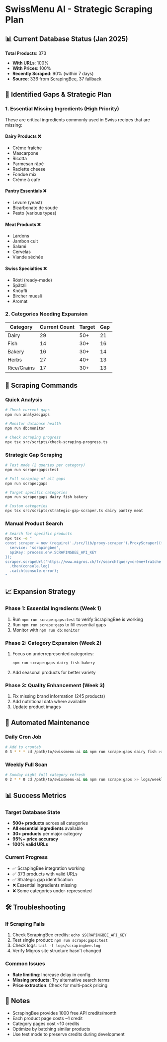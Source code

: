 # SwissMenu AI - Strategic Scraping Plan

## 📊 Current Database Status (Jan 2025)

**Total Products**: 373
- **With URLs**: 100%
- **With Prices**: 100%
- **Recently Scraped**: 90% (within 7 days)
- **Source**: 336 from ScrapingBee, 37 fallback

## 🎯 Identified Gaps & Strategic Plan

### 1. Essential Missing Ingredients (High Priority)

These are critical ingredients commonly used in Swiss recipes that are missing:

#### Dairy Products ❌
- Crème fraîche
- Mascarpone
- Ricotta
- Parmesan râpé
- Raclette cheese
- Fondue mix
- Crème à café

#### Pantry Essentials ❌
- Levure (yeast)
- Bicarbonate de soude
- Pesto (various types)

#### Meat Products ❌
- Lardons
- Jambon cuit
- Salami
- Cervelas
- Viande séchée

#### Swiss Specialties ❌
- Rösti (ready-made)
- Spätzli
- Knöpfli
- Bircher muesli
- Aromat

### 2. Categories Needing Expansion

| Category | Current Count | Target | Gap |
|----------|--------------|--------|-----|
| Dairy | 29 | 50+ | 21 |
| Fish | 14 | 30+ | 16 |
| Bakery | 16 | 30+ | 14 |
| Herbs | 27 | 40+ | 13 |
| Rice/Grains | 17 | 30+ | 13 |

## 🚀 Scraping Commands

### Quick Analysis
```bash
# Check current gaps
npm run analyze:gaps

# Monitor database health
npm run db:monitor

# Check scraping progress
npx tsx src/scripts/check-scraping-progress.ts
```

### Strategic Gap Scraping
```bash
# Test mode (2 queries per category)
npm run scrape:gaps:test

# Full scraping of all gaps
npm run scrape:gaps

# Target specific categories
npm run scrape:gaps dairy fish bakery

# Custom categories
npx tsx src/scripts/strategic-gap-scraper.ts dairy pantry meat
```

### Manual Product Search
```bash
# Search for specific products
npx tsx -e "
const scraper = new (require('./src/lib/proxy-scraper').ProxyScraper)({
  service: 'scrapingbee',
  apiKey: process.env.SCRAPINGBEE_API_KEY
});
scraper.scrapeUrl('https://www.migros.ch/fr/search?query=crème+fraîche')
  .then(console.log)
  .catch(console.error);
"
```

## 📈 Expansion Strategy

### Phase 1: Essential Ingredients (Week 1)
1. Run `npm run scrape:gaps:test` to verify ScrapingBee is working
2. Run `npm run scrape:gaps` to fill essential gaps
3. Monitor with `npm run db:monitor`

### Phase 2: Category Expansion (Week 2)
1. Focus on underrepresented categories:
   ```bash
   npm run scrape:gaps dairy fish bakery
   ```
2. Add seasonal products for better variety

### Phase 3: Quality Enhancement (Week 3)
1. Fix missing brand information (245 products)
2. Add nutritional data where available
3. Update product images

## 🔄 Automated Maintenance

### Daily Cron Job
```bash
# Add to crontab
0 3 * * * cd /path/to/swissmenu-ai && npm run scrape:gaps dairy fish >> logs/daily-scrape.log 2>&1
```

### Weekly Full Scan
```bash
# Sunday night full category refresh
0 2 * * 0 cd /path/to/swissmenu-ai && npm run scrape:gaps >> logs/weekly-scrape.log 2>&1
```

## 📊 Success Metrics

### Target Database State
- **500+ products** across all categories
- **All essential ingredients** available
- **30+ products** per major category
- **95%+ price accuracy**
- **100% valid URLs**

### Current Progress
- ✅ ScrapingBee integration working
- ✅ 373 products with valid URLs
- ✅ Strategic gap identification
- ❌ Essential ingredients missing
- ❌ Some categories under-represented

## 🛠️ Troubleshooting

### If Scraping Fails
1. Check ScrapingBee credits: `echo $SCRAPINGBEE_API_KEY`
2. Test single product: `npm run scrape:gaps:test`
3. Check logs: `tail -f logs/scrapingbee.log`
4. Verify Migros site structure hasn't changed

### Common Issues
- **Rate limiting**: Increase delay in config
- **Missing products**: Try alternative search terms
- **Price extraction**: Check for multi-pack pricing

## 📝 Notes

- ScrapingBee provides 1000 free API credits/month
- Each product page costs ~1 credit
- Category pages cost ~10 credits
- Optimize by batching similar products
- Use test mode to preserve credits during development